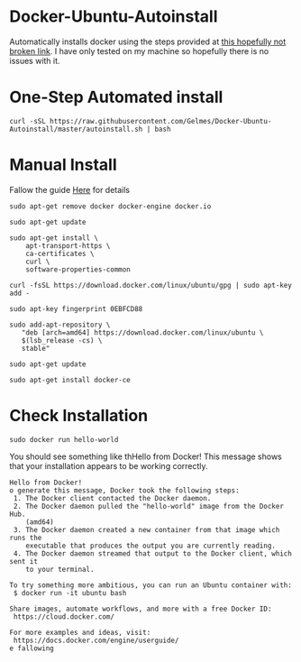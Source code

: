 # Docker-Ubuntu-Autoinstall
Automatically installs docker using the steps provided at [this hopefully not broken link](https://docs.docker.com/install/linux/docker-ce/ubuntu).
I have only tested on my machine so hopefully there is no issues with it.

# One-Step Automated install
`curl -sSL https://raw.githubusercontent.com/Gelmes/Docker-Ubuntu-Autoinstall/master/autoinstall.sh | bash`

# Manual Install
Fallow the guide [Here](https://docs.docker.com/install/linux/docker-ce/ubuntu) for details

```
sudo apt-get remove docker docker-engine docker.io

sudo apt-get update

sudo apt-get install \
    apt-transport-https \
    ca-certificates \
    curl \
    software-properties-common

curl -fsSL https://download.docker.com/linux/ubuntu/gpg | sudo apt-key add -

sudo apt-key fingerprint 0EBFCD88

sudo add-apt-repository \
   "deb [arch=amd64] https://download.docker.com/linux/ubuntu \
   $(lsb_release -cs) \
   stable"

sudo apt-get update

sudo apt-get install docker-ce
````

# Check Installation
`sudo docker run hello-world`

You should see something like thHello from Docker!
This message shows that your installation appears to be working correctly.

```
Hello from Docker!
o generate this message, Docker took the following steps:
 1. The Docker client contacted the Docker daemon.
 2. The Docker daemon pulled the "hello-world" image from the Docker Hub.
    (amd64)
 3. The Docker daemon created a new container from that image which runs the
    executable that produces the output you are currently reading.
 4. The Docker daemon streamed that output to the Docker client, which sent it
    to your terminal.

To try something more ambitious, you can run an Ubuntu container with:
 $ docker run -it ubuntu bash

Share images, automate workflows, and more with a free Docker ID:
 https://cloud.docker.com/

For more examples and ideas, visit:
 https://docs.docker.com/engine/userguide/
e fallowing
```

